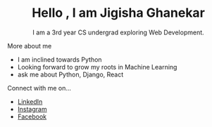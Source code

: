 <!-- <h1 class='heading' align='center'>Hello Guys! I am Jigisha Ghanekar</h1>
<h2 align='center'>I am a budding developer in Python</h2> 

<h2 align='center' >Here are my social media links</h2>
<p><a href='https://www.linkedin.com/in/jigisha-ghanekar/' target='_blank'>LinkedIn</a></p>
<p><a href='https://www.instagram.com/jigisha4_/' target='_blank'>Instagram</a></p>
<p><a href='https://www.facebook.com/profile.php?id=100079070826837' target='_blank'>Facebook</a></p>
-->



<!--
<h1 align="center">Hi 👋, I'm Jigisha</h1>
<h3 align="center">A budding developer in Python.</h3>

<img align="right" alt="coding" width="300" src="https://res.cloudinary.com/practicaldev/image/fetch/s--2bZIjPGC--/c_limit%2Cf_auto%2Cfl_progressive%2Cq_66%2Cw_880/https://dev-to-uploads.s3.amazonaws.com/i/d4tvukbt5mra37cvwklk.gif">


<p align="left"> <img src="https://komarev.com/ghpvc/?username=jigisha15&label=Profile%20views&color=0e75b6&style=flat" alt="jigisha15" /> </p> 
-->
<!-- <p align="left"> <a href="https://github.com/ryo-ma/github-profile-trophy"><img src="https://github-profile-trophy.vercel.app/?username=jigisha15" alt="jigisha15" /></a> </p>
-->

<!--
- 🌱 I’m currently learning **Machine Learning**

- 👨‍💻 All of my projects are available at [https://portfolio-jigisha15.vercel.app/](https://portfolio-jigisha15.vercel.app/)

- 💬 Ask me about **React, Python, Django**

- 📫 How to reach me **jigishaghanekar01@gmail.com**
-->
<!--
<h3 align="left">Connect with me:</h3>
<p align="left">
<a href="https://linkedin.com/in/https://www.linkedin.com/in/jigisha-ghanekar/" target="blank"><img align="center" src="https://raw.githubusercontent.com/rahuldkjain/github-profile-readme-generator/master/src/images/icons/Social/linked-in-alt.svg" alt="https://www.linkedin.com/in/jigisha-ghanekar/" height="30" width="40" /></a>
<a href="https://fb.com/https://www.facebook.com/profile.php?id=100079070826837" target="blank"><img align="center" src="https://raw.githubusercontent.com/rahuldkjain/github-profile-readme-generator/master/src/images/icons/Social/facebook.svg" alt="https://www.facebook.com/profile.php?id=100079070826837" height="30" width="40" /></a>
<a href="https://instagram.com/https://www.instagram.com/jigisha4_/" target="blank"><img align="center" src="https://raw.githubusercontent.com/rahuldkjain/github-profile-readme-generator/master/src/images/icons/Social/instagram.svg" alt="https://www.instagram.com/jigisha4_/" height="30" width="40" /></a>
</p>

<h3 align="left">Languages and Tools:</h3>
<p align="left"> <a href="https://getbootstrap.com" target="_blank" rel="noreferrer"> <img src="https://raw.githubusercontent.com/devicons/devicon/master/icons/bootstrap/bootstrap-plain-wordmark.svg" alt="bootstrap" width="40" height="40"/> </a> <a href="https://www.cprogramming.com/" target="_blank" rel="noreferrer"> <img src="https://raw.githubusercontent.com/devicons/devicon/master/icons/c/c-original.svg" alt="c" width="40" height="40"/> </a> <a href="https://www.w3schools.com/css/" target="_blank" rel="noreferrer"> <img src="https://raw.githubusercontent.com/devicons/devicon/master/icons/css3/css3-original-wordmark.svg" alt="css3" width="40" height="40"/> </a> <a href="https://www.djangoproject.com/" target="_blank" rel="noreferrer"> <img src="https://cdn.worldvectorlogo.com/logos/django.svg" alt="django" width="40" height="40"/> </a> <a href="https://www.figma.com/" target="_blank" rel="noreferrer"> <img src="https://www.vectorlogo.zone/logos/figma/figma-icon.svg" alt="figma" width="40" height="40"/> </a> <a href="https://firebase.google.com/" target="_blank" rel="noreferrer"> <img src="https://www.vectorlogo.zone/logos/firebase/firebase-icon.svg" alt="firebase" width="40" height="40"/> </a> <a href="https://flask.palletsprojects.com/" target="_blank" rel="noreferrer"> <img src="https://www.vectorlogo.zone/logos/pocoo_flask/pocoo_flask-icon.svg" alt="flask" width="40" height="40"/> </a> <a href="https://git-scm.com/" target="_blank" rel="noreferrer"> <img src="https://www.vectorlogo.zone/logos/git-scm/git-scm-icon.svg" alt="git" width="40" height="40"/> </a> <a href="https://www.w3.org/html/" target="_blank" rel="noreferrer"> <img src="https://raw.githubusercontent.com/devicons/devicon/master/icons/html5/html5-original-wordmark.svg" alt="html5" width="40" height="40"/> </a> <a href="https://developer.mozilla.org/en-US/docs/Web/JavaScript" target="_blank" rel="noreferrer"> <img src="https://raw.githubusercontent.com/devicons/devicon/master/icons/javascript/javascript-original.svg" alt="javascript" width="40" height="40"/> </a> <a href="https://www.mongodb.com/" target="_blank" rel="noreferrer"> <img src="https://raw.githubusercontent.com/devicons/devicon/master/icons/mongodb/mongodb-original-wordmark.svg" alt="mongodb" width="40" height="40"/> </a> <a href="https://www.mysql.com/" target="_blank" rel="noreferrer"> <img src="https://raw.githubusercontent.com/devicons/devicon/master/icons/mysql/mysql-original-wordmark.svg" alt="mysql" width="40" height="40"/> </a> <a href="https://nodejs.org" target="_blank" rel="noreferrer"> <img src="https://raw.githubusercontent.com/devicons/devicon/master/icons/nodejs/nodejs-original-wordmark.svg" alt="nodejs" width="40" height="40"/> </a> <a href="https://www.oracle.com/" target="_blank" rel="noreferrer"> <img src="https://raw.githubusercontent.com/devicons/devicon/master/icons/oracle/oracle-original.svg" alt="oracle" width="40" height="40"/> </a> <a href="https://pandas.pydata.org/" target="_blank" rel="noreferrer"> <img src="https://raw.githubusercontent.com/devicons/devicon/2ae2a900d2f041da66e950e4d48052658d850630/icons/pandas/pandas-original.svg" alt="pandas" width="40" height="40"/> </a> <a href="https://postman.com" target="_blank" rel="noreferrer"> <img src="https://www.vectorlogo.zone/logos/getpostman/getpostman-icon.svg" alt="postman" width="40" height="40"/> </a> <a href="https://www.python.org" target="_blank" rel="noreferrer"> <img src="https://raw.githubusercontent.com/devicons/devicon/master/icons/python/python-original.svg" alt="python" width="40" height="40"/> </a> <a href="https://reactjs.org/" target="_blank" rel="noreferrer"> <img src="https://raw.githubusercontent.com/devicons/devicon/master/icons/react/react-original-wordmark.svg" alt="react" width="40" height="40"/> </a> <a href="https://sass-lang.com" target="_blank" rel="noreferrer"> <img src="https://raw.githubusercontent.com/devicons/devicon/master/icons/sass/sass-original.svg" alt="sass" width="40" height="40"/> </a> <a href="https://seaborn.pydata.org/" target="_blank" rel="noreferrer"> <img src="https://seaborn.pydata.org/_images/logo-mark-lightbg.svg" alt="seaborn" width="40" height="40"/> </a> <a href="https://www.sqlite.org/" target="_blank" rel="noreferrer"> <img src="https://www.vectorlogo.zone/logos/sqlite/sqlite-icon.svg" alt="sqlite" width="40" height="40"/> </a> </p>

<p><img align="left" src="https://github-readme-stats.vercel.app/api/top-langs?username=jigisha15&show_icons=true&locale=en&layout=compact" alt="jigisha15" /></p>

<p>&nbsp;<img align="center" src="https://github-readme-stats.vercel.app/api?username=jigisha15&show_icons=true&locale=en" alt="jigisha15" /></p>

<p><img align="center" src="https://github-readme-streak-stats.herokuapp.com/?user=jigisha15&" alt="jigisha15" /></p>
-->


<h1 align="center">Hello , I am Jigisha Ghanekar</h1>
<p align="center">I am a 3rd year CS undergrad exploring Web Development.</p>
<p>More about me</p>
<ul>
  <li>I am inclined towards Python</li>
  <li>Looking forward to grow my roots in Machine Learning</li>
  <li>ask me about Python, Django, React</li>
</ul>

<p>Connect with me on...</p>
<ul>
  <li><a href="https://www.linkedin.com/in/jigisha-ghanekar/" target="_blank">LinkedIn</a></li>
  <li><a href="https://www.instagram.com/jigisha4_/" target="_blank">Instagram</a></li>
  <li><a href="https://www.facebook.com/profile.php?id=100079070826837" target="_blank">Facebook</a></li>
</ul>
